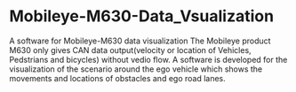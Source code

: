 # Mobileye-M630-Data_Vsualization
A software for Mobileye-M630 data visualization
The Mobileye product M630 only gives CAN data output(velocity or location of Vehicles, Pedstrians and bicycles) without vedio flow. A software is developed for the visualization of the scenario around the ego vehicle which shows the movements and locations of obstacles and ego road lanes.
